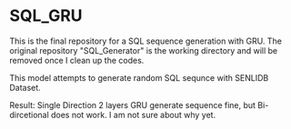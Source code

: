 # SQL_GRU

This is the final repository for a SQL sequence generation with GRU. The original repository "SQL_Generator" is the working directory and will be removed once I clean up the codes.

This model attempts to generate random SQL sequnce with SENLIDB Dataset. 

Result:
Single Direction 2 layers GRU generate sequence fine, but Bi-dircetional does not work. I am not sure about why yet.
